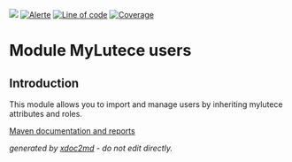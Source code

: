 ![](https://dev.lutece.paris.fr/jenkins/buildStatus/icon?job=auth-module-myusers-deploy)
[![Alerte](https://dev.lutece.paris.fr/sonar/api/project_badges/measure?project=fr.paris.lutece.plugins%3Amodule-mylutece-users&metric=alert_status)](https://dev.lutece.paris.fr/sonar/dashboard?id=fr.paris.lutece.plugins%3Amodule-mylutece-users)
[![Line of code](https://dev.lutece.paris.fr/sonar/api/project_badges/measure?project=fr.paris.lutece.plugins%3Amodule-mylutece-users&metric=ncloc)](https://dev.lutece.paris.fr/sonar/dashboard?id=fr.paris.lutece.plugins%3Amodule-mylutece-users)
[![Coverage](https://dev.lutece.paris.fr/sonar/api/project_badges/measure?project=fr.paris.lutece.plugins%3Amodule-mylutece-users&metric=coverage)](https://dev.lutece.paris.fr/sonar/dashboard?id=fr.paris.lutece.plugins%3Amodule-mylutece-users)

# Module MyLutece users

## Introduction

This module allows you to import and manage users by inheriting mylutece attributes and roles.


[Maven documentation and reports](https://dev.lutece.paris.fr/plugins/module-mylutece-users/)



 *generated by [xdoc2md](https://github.com/lutece-platform/tools-maven-xdoc2md-plugin) - do not edit directly.*